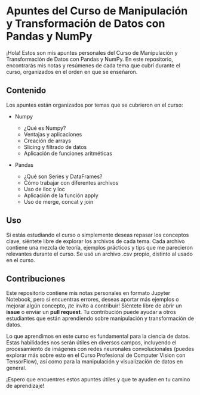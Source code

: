 # Apuntes del Curso de Manipulación y Transformación de Datos con Pandas y NumPy

¡Hola! Estos son mis apuntes personales del Curso de Manipulación y Transformación de Datos con Pandas y NumPy. En este repositorio, encontrarás mis notas y resúmenes de cada tema que cubrí durante el curso, organizados en el orden en que se enseñaron.

## Contenido

Los apuntes están organizados por temas que se cubrieron en el curso:

- Numpy
  - ¿Qué es Numpy?
  - Ventajas y aplicaciones
  - Creación de arrays
  - Slicing y filtrado de datos
  - Aplicación de funciones aritméticas

- Pandas
  - ¿Qué son Series y DataFrames?
  - Cómo trabajar con diferentes archivos
  - Uso de iloc y loc
  - Aplicación de la función apply
  - Uso de merge, concat y join

## Uso

Si estás estudiando el curso o simplemente deseas repasar los conceptos clave, siéntete libre de explorar los archivos de cada tema. Cada archivo contiene una mezcla de teoría, ejemplos prácticos y tips que me parecieron relevantes durante el curso. Se usó un archivo .csv propio, distinto al usado en el curso.

## Contribuciones

Este repositorio contiene mis notas personales en formato Jupyter Notebook, pero si encuentras errores, deseas aportar más ejemplos o mejorar algún concepto, ¡te invito a contribuir! Siéntete libre de abrir un **issue** o enviar un **pull request**. Tu contribución puede ayudar a otros estudiantes que están aprendiendo sobre manipulación y transformación de datos.

Lo que aprendimos en este curso es fundamental para la ciencia de datos. Estas habilidades nos serán útiles en diversos campos, incluyendo el procesamiento de imágenes con redes neuronales convolucionales (puedes explorar más sobre esto en el Curso Profesional de Computer Vision con TensorFlow), así como para la manipulación y visualización de datos en general.

¡Espero que encuentres estos apuntes útiles y que te ayuden en tu camino de aprendizaje!
